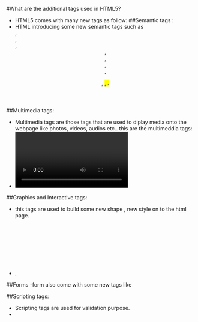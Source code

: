 #What are the additional tags used in HTML5?
- HTML5 comes with many new tags as follow:
##Semantic tags :
- HTML introducing some new semantic tags such as <article>, <section>, <nav>, <header>, <footer>, <main>, <aside>, <figure>, <mark>, <time>.

##Multimedia tags:
- Multimedia tags are those tags that are used to diplay media onto the webpage like photos, videos, audios etc..
this are the multimeddia tags: 
- <video>, <audio>, <source>, <track>

##Graphics and Interactive tags: 
- this tags are used to build some new shape , new style on to the html page.
- <canvas>, <svg>, <summery>, <dialog>, <embed>

##Forms
-form also come with some new tags like <datalist>, <output>, <progress>, <meter>

##Scripting tags: 
- Scripting tags are used for validation purpose.
- <script>, <noscript>, <template>